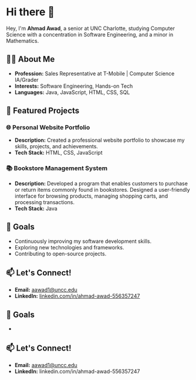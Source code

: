 # Hi there 👋
Hey, I'm **Ahmad Awad**, a senior at UNC Charlotte, studying Computer Science with a concentration in Software Engineering, and a minor in Mathematics.

## 👨‍🏫 About Me
- **Profession:** Sales Representative at T-Mobile | Computer Science IA/Grader
- **Interests:** Software Engineering, Hands-on Tech
- **Languages:** Java, JavaScript, HTML, CSS, SQL

## 🌟 Featured Projects
### 🌐 Personal Website Portfolio
- **Description:** Created a professional website portfolio to showcase my skills, projects, and achievements.
- **Tech Stack:** HTML, CSS, JavaScript

### 📚 Bookstore Management System
- **Description:** Developed a program that enables customers to purchase or return items commonly found in bookstores. Designed a user-friendly interface for browsing products, managing shopping carts, and processing transactions.
- **Tech Stack:** Java

## 🎯 Goals
- Continuously improving my software development skills.
- Exploring new technologies and frameworks.
- Contributing to open-source projects.

## 📫 Let's Connect!
- **Email:** [aawad1@uncc.edu](mailto:aawad1@uncc.edu)
- **LinkedIn:** [linkedin.com/in/ahmad-awad-556357247](https://linkedin.com/in/ahmad-awad-556357247)



<!--
**ahmad-awad1/ahmad-awad1** is a ✨ _special_ ✨ repository because its `README.md` (this file) appears on your GitHub profile.

Here are some ideas to get you started:

- 🔭 I’m currently working on ...
- 🌱 I’m currently learning ...
- 👯 I’m looking to collaborate on ...
- 🤔 I’m looking for help with ...
- 💬 Ask me about ...
- 📫 How to reach me: ...
- 😄 Pronouns: ...
- ⚡ Fun fact: ...
-->

## 🎯 Goals

- 

## 📫 Let's Connect!

- **Email:** aawad1@uncc.edu
- **LinkedIn:** linkedin.com/in/ahmad-awad-556357247
